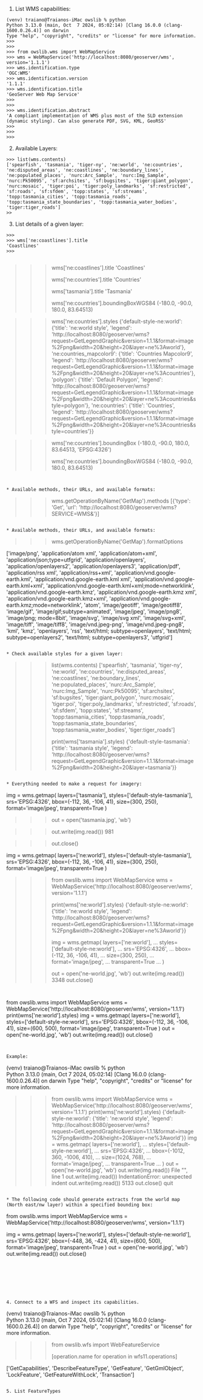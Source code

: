 1. List WMS capabilities:

```
(venv) traiano@Traianos-iMac owslib % python
Python 3.13.0 (main, Oct  7 2024, 05:02:14) [Clang 16.0.0 (clang-1600.0.26.4)] on darwin
Type "help", "copyright", "credits" or "license" for more information.
>>> 
>>> 
>>> from owslib.wms import WebMapService
>>> wms = WebMapService('http://localhost:8080/geoserver/wms', version='1.1.1')
>>> wms.identification.type
'OGC:WMS'
>>> wms.identification.version
'1.1.1'
>>> wms.identification.title
'GeoServer Web Map Service'
>>> 
>>> 
>>> wms.identification.abstract
'A compliant implementation of WMS plus most of the SLD extension (dynamic styling). Can also generate PDF, SVG, KML, GeoRSS'
>>> 
>>> 
>>> 
```

2. Available Layers:

```
>>> list(wms.contents)
['spearfish', 'tasmania', 'tiger-ny', 'ne:world', 'ne:countries', 'ne:disputed_areas', 'ne:coastlines', 'ne:boundary_lines', 'ne:populated_places', 'nurc:Arc_Sample', 'nurc:Img_Sample', 'nurc:Pk50095', 'sf:archsites', 'sf:bugsites', 'tiger:giant_polygon', 'nurc:mosaic', 'tiger:poi', 'tiger:poly_landmarks', 'sf:restricted', 'sf:roads', 'sf:sfdem', 'topp:states', 'sf:streams', 'topp:tasmania_cities', 'topp:tasmania_roads', 'topp:tasmania_state_boundaries', 'topp:tasmania_water_bodies', 'tiger:tiger_roads']
>>
```


3. List details of a given layer:

```
>>> 
>>> wms['ne:coastlines'].title
'Coastlines'
>>> 
 
```
>>> 
>>> wms['ne:coastlines'].title
'Coastlines'
>>> 
>>> 
>>> wms['ne:countries'].title
'Countries'
>>> 
>>> wms['tasmania'].title
'Tasmania'
>>> 
>>> wms['ne:countries'].boundingBoxWGS84
(-180.0, -90.0, 180.0, 83.64513)
>>> 

>>> wms['ne:countries'].styles
{'default-style-ne:world': {'title': 'ne:world style', 'legend': 'http://localhost:8080/geoserver/wms?request=GetLegendGraphic&version=1.1.1&format=image%2Fpng&width=20&height=20&layer=ne%3Aworld'}, 'ne:countries_mapcolor9': {'title': 'Countries Mapcolor9', 'legend': 'http://localhost:8080/geoserver/wms?request=GetLegendGraphic&version=1.1.1&format=image%2Fpng&width=20&height=20&layer=ne%3Acountries'}, 'polygon': {'title': 'Default Polygon', 'legend': 'http://localhost:8080/geoserver/wms?request=GetLegendGraphic&version=1.1.1&format=image%2Fpng&width=20&height=20&layer=ne%3Acountries&style=polygon'}, 'ne:countries': {'title': 'Countries', 'legend': 'http://localhost:8080/geoserver/wms?request=GetLegendGraphic&version=1.1.1&format=image%2Fpng&width=20&height=20&layer=ne%3Acountries&style=countries'}}


>>> wms['ne:countries'].boundingBox
(-180.0, -90.0, 180.0, 83.64513, 'EPSG:4326')
>>> 
>>> wms['ne:countries'].boundingBoxWGS84
(-180.0, -90.0, 180.0, 83.64513)

```


* Available methods, their URLs, and available formats:

```
>>> wms.getOperationByName('GetMap').methods
[{'type': 'Get', 'url': 'http://localhost:8080/geoserver/wms?SERVICE=WMS&'}]
```

* Available methods, their URLs, and available formats:

```
>>> wms.getOperationByName('GetMap').formatOptions

['image/png', 'application/atom xml', 'application/atom+xml', 'application/json;type=utfgrid', 'application/openlayers', 'application/openlayers2', 'application/openlayers3', 'application/pdf', 'application/rss xml', 'application/rss+xml', 'application/vnd.google-earth.kml', 'application/vnd.google-earth.kml xml', 'application/vnd.google-earth.kml+xml', 'application/vnd.google-earth.kml+xml;mode=networklink', 'application/vnd.google-earth.kmz', 'application/vnd.google-earth.kmz xml', 'application/vnd.google-earth.kmz+xml', 'application/vnd.google-earth.kmz;mode=networklink', 'atom', 'image/geotiff', 'image/geotiff8', 'image/gif', 'image/gif;subtype=animated', 'image/jpeg', 'image/png8', 'image/png; mode=8bit', 'image/svg', 'image/svg xml', 'image/svg+xml', 'image/tiff', 'image/tiff8', 'image/vnd.jpeg-png', 'image/vnd.jpeg-png8', 'kml', 'kmz', 'openlayers', 'rss', 'text/html; subtype=openlayers', 'text/html; subtype=openlayers2', 'text/html; subtype=openlayers3', 'utfgrid']
```

* Check available styles for a given layer:

```
>>> list(wms.contents)
['spearfish', 'tasmania', 'tiger-ny', 'ne:world', 'ne:countries', 'ne:disputed_areas', 'ne:coastlines', 'ne:boundary_lines', 'ne:populated_places', 'nurc:Arc_Sample', 'nurc:Img_Sample', 'nurc:Pk50095', 'sf:archsites', 'sf:bugsites', 'tiger:giant_polygon', 'nurc:mosaic', 'tiger:poi', 'tiger:poly_landmarks', 'sf:restricted', 'sf:roads', 'sf:sfdem', 'topp:states', 'sf:streams', 'topp:tasmania_cities', 'topp:tasmania_roads', 'topp:tasmania_state_boundaries', 'topp:tasmania_water_bodies', 'tiger:tiger_roads']
>>> 
>>> print(wms['tasmania'].styles)
{'default-style-tasmania': {'title': 'tasmania style', 'legend': 'http://localhost:8080/geoserver/wms?request=GetLegendGraphic&version=1.1.1&format=image%2Fpng&width=20&height=20&layer=tasmania'}}
>>> 
```

* Everything needed to make a request for imagery:

```
img = wms.getmap(   layers=['tasmania'],
                    styles=['default-style-tasmania'],
                    srs='EPSG:4326',
                    bbox=(-112, 36, -106, 41),
                    size=(300, 250),
                    format='image/jpeg',
                    transparent=True
                    )

>>> out = open('tasmania.jpg', 'wb')
>>> 

>>> out.write(img.read())
981

>>> 
>>> out.close()
>>> 

img = wms.getmap(   layers=['ne:world'],
                    styles=['default-style-tasmania'],
                    srs='EPSG:4326',
                    bbox=(-112, 36, -106, 41),
                    size=(300, 250),
                    format='image/jpeg',
                    transparent=True
                    )

>>> from owslib.wms import WebMapService
>>> wms = WebMapService('http://localhost:8080/geoserver/wms', version='1.1.1')
>>> 
>>> 
>>> print(wms['ne:world'].styles)
{'default-style-ne:world': {'title': 'ne:world style', 'legend': 'http://localhost:8080/geoserver/wms?request=GetLegendGraphic&version=1.1.1&format=image%2Fpng&width=20&height=20&layer=ne%3Aworld'}}
>>> 
>>> img = wms.getmap(   layers=['ne:world'],
...                     styles=['default-style-ne:world'],
...                     srs='EPSG:4326',
...                     bbox=(-112, 36, -106, 41),
...                     size=(300, 250),
...                     format='image/jpeg',
...                     transparent=True
...                     )
>>> 
>>> out = open('ne-world.jpg', 'wb')
>>> out.write(img.read())
3348
>>> out.close()
>>> 
```


```
from owslib.wms import WebMapService
wms = WebMapService('http://localhost:8080/geoserver/wms', version='1.1.1')
print(wms['ne:world'].styles)
img = wms.getmap(   layers=['ne:world'],
                     styles=['default-style-ne:world'],
                     srs='EPSG:4326',
                     bbox=(-112, 36, -106, 41),
                     size=(600, 500),
                     format='image/jpeg',
                     transparent=True
                     )
out = open('ne-world.jpg', 'wb')
out.write(img.read())
out.close()
```


Example:

```
(venv) traiano@Traianos-iMac owslib % python                   
Python 3.13.0 (main, Oct  7 2024, 05:02:14) [Clang 16.0.0 (clang-1600.0.26.4)] on darwin
Type "help", "copyright", "credits" or "license" for more information.
>>> 
>>> from owslib.wms import WebMapService
>>> wms = WebMapService('http://localhost:8080/geoserver/wms', version='1.1.1')
>>> print(wms['ne:world'].styles)
{'default-style-ne:world': {'title': 'ne:world style', 'legend': 'http://localhost:8080/geoserver/wms?request=GetLegendGraphic&version=1.1.1&format=image%2Fpng&width=20&height=20&layer=ne%3Aworld'}}
>>> img = wms.getmap(   layers=['ne:world'],
...                      styles=['default-style-ne:world'],
...                      srs='EPSG:4326',
...                      bbox=(-1012, 360, -1006, 410),
...                      size=(1024, 768),
...                      format='image/jpeg',
...                      transparent=True
...                      )
>>> out = open('ne-world.jpg', 'wb')
>>>  out.write(img.read())
  File "<python-input-6>", line 1
    out.write(img.read())
IndentationError: unexpected indent
>>> out.write(img.read())
5133
>>> out.close()
>>> quit
```

* The following code should generate extracts from the world map (North east/nw layer) within a specified bounding box:

```
from owslib.wms import WebMapService
wms = WebMapService('http://localhost:8080/geoserver/wms', version='1.1.1')

img = wms.getmap(   layers=['ne:world'],
                     styles=['default-style-ne:world'],
                     srs='EPSG:4326',
                     bbox=(-448, 36, -424, 41),
                     size=(600, 500),
                     format='image/jpeg',
                     transparent=True
                     )
out = open('ne-world.jpg', 'wb')
out.write(img.read())
out.close()
```







4. Connect to a WFS and inspect its capabilities.

```
(venv) traiano@Traianos-iMac owslib % python            
Python 3.13.0 (main, Oct  7 2024, 05:02:14) [Clang 16.0.0 (clang-1600.0.26.4)] on darwin
Type "help", "copyright", "credits" or "license" for more information.
>>> from owslib.wfs import WebFeatureService
>>> 
>>> 
>>> [operation.name for operation in wfs11.operations]

['GetCapabilities', 'DescribeFeatureType', 'GetFeature', 'GetGmlObject', 'LockFeature', 'GetFeatureWithLock', 'Transaction']
```

5. List FeatureTypes

```



```